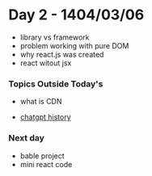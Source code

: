 # Day 2 - 1404/03/06

- library vs framework
- problem working with pure DOM
- why react.js was created
- react witout jsx

### Topics Outside Today's

- what is CDN

- [chatgpt history](https://chatgpt.com/share/68357052-64e0-8007-8eba-e92f4add00a1)

### Next day

- bable project
- mini react code
